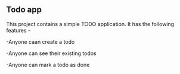 ## Todo app

This project contains a simple TODO application.
It has the following features -

-Anyone caan create a todo

-Anyone can see their existing todos

-Anyone can mark a todo as done

